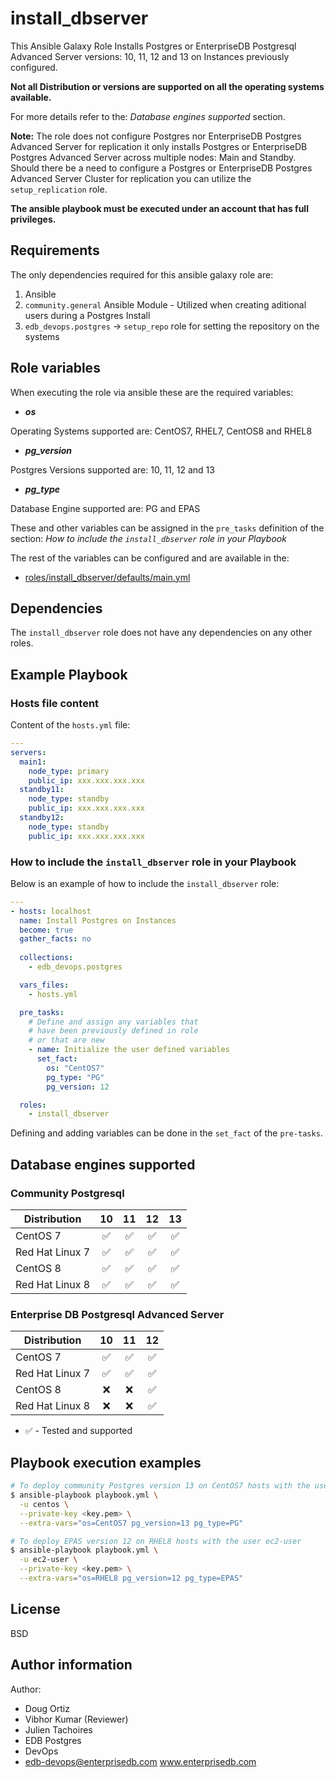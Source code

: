 # install_dbserver

This Ansible Galaxy Role Installs Postgres or EnterpriseDB Postgresql Advanced
Server versions: 10, 11, 12 and 13 on Instances previously configured. 

**Not all Distribution or versions are supported on all the operating systems
available.**

For more details refer to the: *Database engines supported* section.

**Note:**
The role does not configure Postgres nor EnterpriseDB Postgres Advanced Server
for replication it only installs Postgres or EnterpriseDB Postgres Advanced
Server across multiple nodes: Main and Standby.
Should there be a need to configure a Postgres or EnterpriseDB Postgres
Advanced Server Cluster for replication you can utilize the `setup_replication`
role.

**The ansible playbook must be executed under an account that has full
privileges.**

## Requirements

The only dependencies required for this ansible galaxy role are:

  1. Ansible
  2. `community.general` Ansible Module - Utilized when creating aditional
     users during a Postgres Install
  3. `edb_devops.postgres` -> `setup_repo` role for setting the repository on
     the systems

## Role variables

When executing the role via ansible these are the required variables:

  * ***os***

  Operating Systems supported are: CentOS7, RHEL7, CentOS8 and RHEL8

  * ***pg_version***

  Postgres Versions supported are: 10, 11, 12 and 13

  * ***pg_type***
  
  Database Engine supported are: PG and EPAS

These and other variables can be assigned in the `pre_tasks` definition of the
section: *How to include the `install_dbserver` role in your Playbook*

The rest of the variables can be configured and are available in the:

  * [roles/install_dbserver/defaults/main.yml](./defaults/main.yml) 

## Dependencies

The `install_dbserver` role does not have any dependencies on any other roles.

## Example Playbook

### Hosts file content

Content of the `hosts.yml` file:

```yaml
---
servers:
  main1:
    node_type: primary
    public_ip: xxx.xxx.xxx.xxx
  standby11:
    node_type: standby
    public_ip: xxx.xxx.xxx.xxx
  standby12:
    node_type: standby
    public_ip: xxx.xxx.xxx.xxx
```

### How to include the `install_dbserver` role in your Playbook

Below is an example of how to include the `install_dbserver` role:

```yaml
---
- hosts: localhost
  name: Install Postgres on Instances
  become: true
  gather_facts: no
 
  collections:
    - edb_devops.postgres

  vars_files:
    - hosts.yml

  pre_tasks:
    # Define and assign any variables that
    # have been previously defined in role
    # or that are new
    - name: Initialize the user defined variables
      set_fact:
        os: "CentOS7"
        pg_type: "PG"
        pg_version: 12

  roles:
    - install_dbserver
```

Defining and adding variables can be done in the `set_fact` of the `pre-tasks`.

## Database engines supported

### Community Postgresql

| Distribution | 10 | 11 | 12 | 13 |
| ------------------------- |:--:|:--:|:--:|:--:|
| CentOS 7 | :white_check_mark:| :white_check_mark:| :white_check_mark:| :white_check_mark:|
| Red Hat Linux 7 | :white_check_mark:| :white_check_mark:| :white_check_mark:| :white_check_mark:|
| CentOS 8 | :white_check_mark:| :white_check_mark:| :white_check_mark:| :white_check_mark:|
| Red Hat Linux 8 | :white_check_mark:| :white_check_mark:| :white_check_mark:| :white_check_mark:|

### Enterprise DB Postgresql Advanced Server

| Distribution | 10 | 11 | 12 |
| ------------------------- |:--:|:--:|:--:|
| CentOS 7 | :white_check_mark:| :white_check_mark:| :white_check_mark:|
| Red Hat Linux 7 | :white_check_mark:| :white_check_mark:| :white_check_mark:|
| CentOS 8 | :x:| :x:| :white_check_mark:|
| Red Hat Linux 8 | :x:| :x:| :white_check_mark:|

- :white_check_mark: - Tested and supported

## Playbook execution examples

```bash
# To deploy community Postgres version 13 on CentOS7 hosts with the user centos
$ ansible-playbook playbook.yml \
  -u centos \
  --private-key <key.pem> \
  --extra-vars="os=CentOS7 pg_version=13 pg_type=PG"
```
```bash
# To deploy EPAS version 12 on RHEL8 hosts with the user ec2-user
$ ansible-playbook playbook.yml \
  -u ec2-user \
  --private-key <key.pem> \
  --extra-vars="os=RHEL8 pg_version=12 pg_type=EPAS"
```

## License

BSD

## Author information

Author:

  * Doug Ortiz
  * Vibhor Kumar (Reviewer)
  * Julien Tachoires
  * EDB Postgres
  * DevOps
  * edb-devops@enterprisedb.com www.enterprisedb.com
